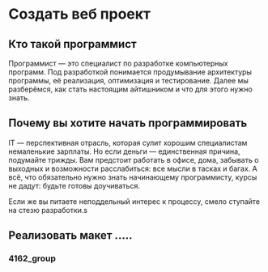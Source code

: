 # Создать веб проект

## Кто такой программист

Программист — это специалист по разработке компьютерных программ. Под разработкой понимается продумывание архитектуры программы, её реализация, оптимизация и тестирование. Далее мы разберёмся, как стать настоящим айтишником и что для этого нужно знать.

## Почему вы хотите начать программировать

IT — перспективная отрасль, которая сулит хорошим специалистам немаленькие зарплаты. Но если деньги — единственная причина, подумайте трижды. Вам предстоит работать в офисе, дома, забывать о выходных и возможности расслабиться: все мысли в тасках и багах. А всё, что обязательно нужно знать начинающему программисту, курсы не дадут: будьте готовы доучиваться.

Если же вы питаете неподдельный интерес к процессу, смело ступайте на стезю разработки.s

## Реализовать макет .....

### 4162_group
